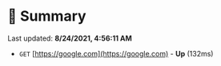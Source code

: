 # 📖 Summary
Last updated: **8/24/2021, 4:56:11 AM**

- `GET` [https://google.com](https://google.com) - **Up** (132ms)
